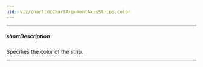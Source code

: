 ```yaml
---
uid: viz/chart:dxChartArgumentAxisStrips.color
---
```

---
##### shortDescription
Specifies the color of the strip.

---
<!--
#include common-colorlist
-->